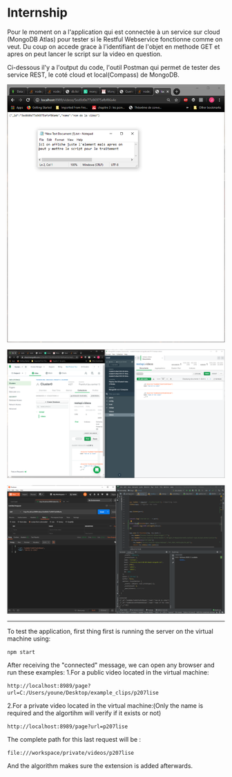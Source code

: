 # Internship

Pour le moment on a l'application qui est connectée à un service sur cloud (MongoDB Atlas) pour tester si le Restful
 Webservice  fonctionne comme on veut. Du coup on accede grace à l'identifiant de l'objet en methode GET et apres on peut 
 lancer le script sur la video en question.
 
 Ci-dessous il'y a l'output du code, l'outil Postman qui permet de tester des service REST, le coté cloud et local(Compass) de 
 MongoDB.
 
![Lien en methode GET](https://github.com/izaganami/Internship/blob/master/Web_Service/screens/link.PNG  "Lien en methode GET")

![MongoDB et Compass](https://github.com/izaganami/Internship/blob/master/Web_Service/screens/localandcloud.PNG  "MongoDB et Compass")

![Postman et la sortie du code](https://github.com/izaganami/Internship/blob/master/Web_Service/screens/restfulapp.PNG  "Postman et la sortie du code")

---
To test the application, first thing first is running the server on the virtual machine using:
```
npm start
```
After receiving the "connected" message, we can open any browser and run these examples:
1.For a public video located in the virtual machine:
```
http://localhost:8989/page?url=C:/Users/youne/Desktop/example_clips/p207lise
```


2.For a private video located in the virtual machine:(Only the name is required and the algortihm will verify if it exists or not)
```
http://localhost:8989/page?url=p207lise
```
The complete path for this last request will be : 
```
file:///workspace/private/videos/p207lise
```
And the algorithm makes sure the extension is added afterwards.
